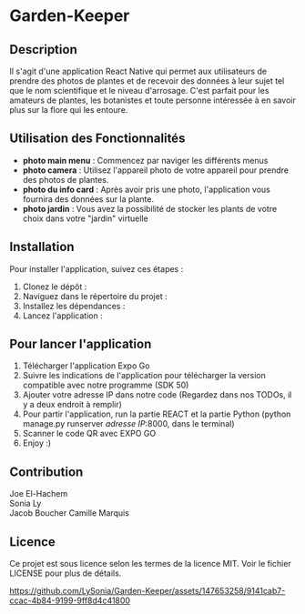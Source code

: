 # Garden-Keeper


## Description

Il s'agit d'une application React Native qui permet aux utilisateurs de prendre des photos de plantes et de recevoir des données à leur sujet tel que le nom scientifique et le niveau d'arrosage. C'est parfait pour les amateurs de plantes, les botanistes et toute personne intéressée à en savoir plus sur la flore qui les entoure.

## Utilisation des Fonctionnalités

- **photo main menu** : Commencez par naviger les différents menus
- **photo camera** : Utilisez l'appareil photo de votre appareil pour prendre des photos de plantes.
- **photo du info card** : Après avoir pris une photo, l'application vous fournira des données sur la plante.
- **photo jardin** : Vous avez la possibilité de stocker les plants de votre choix dans votre "jardin" virtuelle

## Installation

Pour installer l'application, suivez ces étapes :

1. Clonez le dépôt : 
2. Naviguez dans le répertoire du projet : 
3. Installez les dépendances : 
4. Lancez l'application : 

## Pour lancer l'application
1. Télécharger l'application Expo Go
2. Suivre les indications de l'application pour télécharger la version compatible avec notre programme (SDK 50)
3. Ajouter votre adresse IP dans notre code (Regardez dans nos TODOs, il y a deux endroit à remplir)
4. Pour partir l'application, run la partie REACT et la partie Python (python manage.py runserver *adresse IP*:8000, dans le terminal)
5. Scanner le code QR avec EXPO GO
6. Enjoy :)

## Contribution

Joe El-Hachem  
Sonia Ly   
Jacob Boucher
Camille Marquis  

## Licence

Ce projet est sous licence selon les termes de la licence MIT. Voir le fichier LICENSE pour plus de détails.


https://github.com/LySonia/Garden-Keeper/assets/147653258/9141cab7-ccac-4b84-9199-9ff8d4c41800

